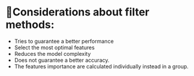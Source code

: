 # :cherries:Considerations about filter methods:
 - Tries to guarantee a better performance
 - Select the most optimal features
 - Reduces the model complexity
 - Does not guarantee a better accuracy.
 - The features importance are calculated individually instead in a group.
